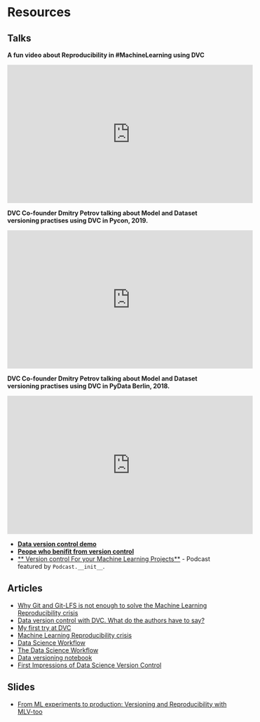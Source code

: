 # Resources

## Talks

**A fun video about Reproducibility in #MachineLearning using DVC**

<iframe width="560" height="315" src="https://www.youtube.com/embed/4h6I9_xeYA4"
frameborder="0" allow="accelerometer; autoplay; encrypted-media; gyroscope;
picture-in-picture" allowfullscreen></iframe>

**DVC Co-founder Dmitry Petrov talking about Model and Dataset versioning
practises using DVC in Pycon, 2019.**

<iframe width="560" height="315" src="https://www.youtube.com/embed/jkfh2PM5Sz8"
frameborder="0" allow="accelerometer; autoplay; encrypted-media; gyroscope;
picture-in-picture" allowfullscreen></iframe>

**DVC Co-founder Dmitry Petrov talking about Model and Dataset versioning
practises using DVC in PyData Berlin, 2018.**

<iframe width="560" height="315" src="https://www.youtube.com/embed/BneW7jgB298"
frameborder="0" allow="accelerometer; autoplay; encrypted-media; gyroscope;
picture-in-picture" allowfullscreen></iframe>

- [**Data version control demo**](https://www.youtube.com/watch?v=mOSFQblyOl4)
- [**Peope who benifit from version control**](https://www.youtube.com/watch?v=vEeiFth9SeE)
- [** Version control For your Machine Learning Projects**](https://www.pythonpodcast.com/data-version-control-episode-206/) -
  Podcast featured by `Podcast.__init__`.

## Articles

- [Why Git and Git-LFS is not enough to solve the Machine Learning Reproducibility crisis](https://towardsdatascience.com/why-git-and-git-lfs-is-not-enough-to-solve-the-machine-learning-reproducibility-crisis-f733b49e96e8)
- [Data version control with DVC. What do the authors have to say?](https://towardsdatascience.com/data-version-control-with-dvc-what-do-the-authors-have-to-say-3c3b10f27ee)
- [My first try at DVC](https://stdiff.net/MB2019051301.html)
- [Machine Learning Reproducibility crisis](https://petewarden.com/2018/03/19/the-machine-learning-reproducibility-crisis/)
- [Data Science Workflow](http://fouryears.eu/2018/11/29/the-data-science-workflow/)
- [The Data Science Workflow](https://towardsdatascience.com/the-data-science-workflow-43859db0415)
- [Data versioning notebook](https://www.kaggle.com/rtatman/kerneld4769833fe)
- [First Impressions of Data Science Version Control](https://medium.com/@christopher.samiullah/first-impressions-of-data-science-version-control-dvc-fe96ab29cdda?sk=05e1f1d1ba16c9037046f3568956f16c)

## Slides

- [From ML experiments to production: Versioning and Reproducibility with MLV-too](https://peopledoc.github.io/mlv-tools-tutorial/talks/pyData/presentation.html#/)
